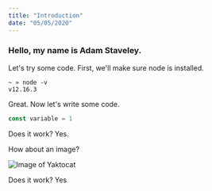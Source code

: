 ```yaml
---
title: "Introduction"
date: "05/05/2020"
---
```


### Hello, my name is Adam Staveley.

Let's try some code. First, we'll make sure node is installed.

```
~ » node -v
v12.16.3
```

Great. Now let's write some code.

```javascript
const variable = 1
```

Does it work? Yes.

How about an image?

![Image of Yaktocat](/img/dan-gold.jpg)

Does it work? Yes